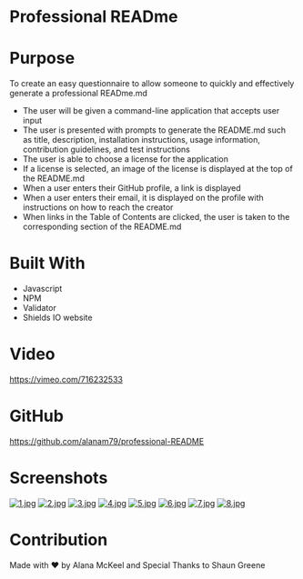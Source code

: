 # Professional READme

# Purpose
To create an easy questionnaire to allow someone to quickly and effectively generate a professional READme.md

* The user will be given a command-line application that accepts user input
* The user is presented with prompts to generate the README.md such as title, description, installation instructions, usage information, contribution guidelines, and test instructions
* The user is able to choose a license for the application
* If a license is selected, an image of the license is displayed at the top of the README.md
* When a user enters their GitHub profile, a link is displayed
* When a user enters their email, it is displayed on the profile with instructions on how to reach the creator
* When links in the Table of Contents are clicked, the user is taken to the corresponding section of the README.md

# Built With
* Javascript
* NPM
* Validator
* Shields IO website

# Video
https://vimeo.com/716232533

# GitHub
https://github.com/alanam79/professional-README

# Screenshots
[![1.jpg](https://i.postimg.cc/NMtWCF52/1.jpg)](https://postimg.cc/gwMSnYyG)
[![2.jpg](https://i.postimg.cc/FRxwMvLW/2.jpg)](https://postimg.cc/qhzmK9Qy)
[![3.jpg](https://i.postimg.cc/6q5FwPV9/3.jpg)](https://postimg.cc/sQqT4w08)
[![4.jpg](https://i.postimg.cc/908KfB1y/4.jpg)](https://postimg.cc/D4GBjL9z)
[![5.jpg](https://i.postimg.cc/8ktqw1Ds/5.jpg)](https://postimg.cc/xqNx1VXS)
[![6.jpg](https://i.postimg.cc/bNr4BKNg/6.jpg)](https://postimg.cc/crqDKk3t)
[![7.jpg](https://i.postimg.cc/QdWwX17W/7.jpg)](https://postimg.cc/RW4Xd3XM)
[![8.jpg](https://i.postimg.cc/GpwN9tPg/8.jpg)](https://postimg.cc/w12FG6GD)

# Contribution
Made with ❤️ by Alana McKeel and Special Thanks to Shaun Greene
